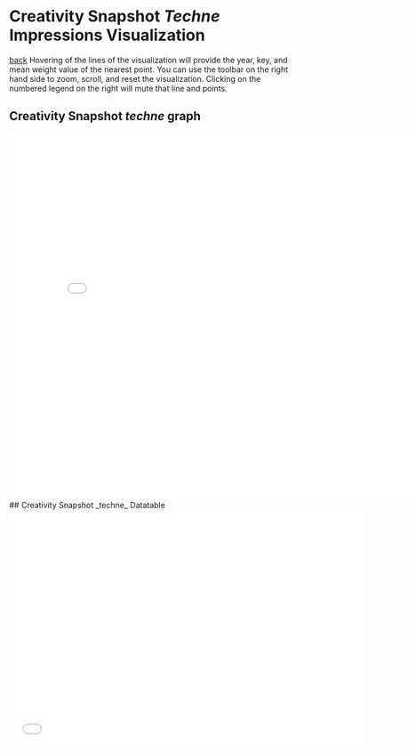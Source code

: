 # Creativity Snapshot _Techne_ Impressions Visualization
[back](index.html)
Hovering of the lines of the visualization will provide the year, key, and mean weight value of the nearest point. You can use the toolbar on the right hand side to zoom, scroll, and reset the visualization. Clicking on the numbered legend on the right will mute that line and points.
## Creativity Snapshot _techne_ graph
<iframe src="visualizations/creativity_visualization.html"
    sandbox="allow-same-origin allow-scripts"
    width="810"
    height="660"
    style="overflow:hidden"
    frameborder="0">
</iframe>
## Creativity Snapshot _techne_ Datatable
<iframe src="visualizations/creativity_datatable.html"
    sandbox="allow-same-origin allow-scripts"
    style="overflow:hidden" 
    width="640"
    height="425"
    frameborder="0">
</iframe>
